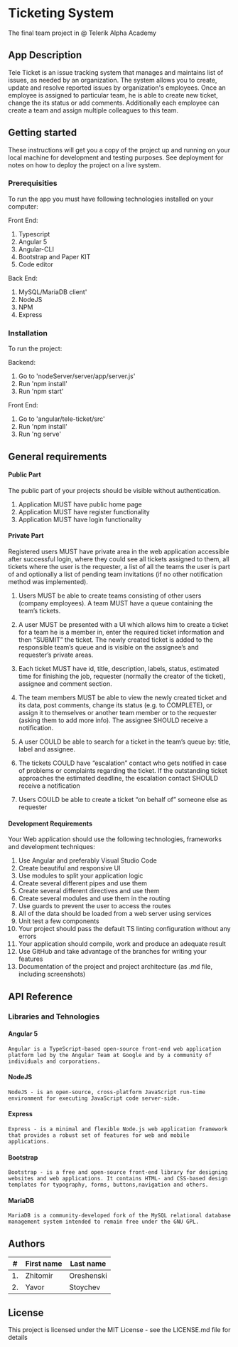 
# Ticketing System

The final team project in @ Telerik Alpha Academy

## App Description

Tele Ticket is an issue tracking system that manages and maintains list of issues, as needed by an organization. The system allows you to create, update and resolve reported issues by organization's employees. Once an employee is assigned to particular team, he is able to create new ticket, change the its status or add comments. Additionally each employee can create a team and assign multiple colleagues to this team.

## Getting started

These instructions will get you a copy of the project up and running on your local machine for development and testing purposes. See deployment for notes on how to deploy the project on a live system.

### Prerequisities

To run the app you must have following technologies installed on your computer:

Front End:

1. Typescript
2. Angular 5
3. Angular-CLI
4. Bootstrap and Paper KIT
5. Code editor

Back End:

1. MySQL/MariaDB client'
2. NodeJS
3. NPM
4. Express

### Installation

To run the project:

Backend: 

1. Go to 'nodeServer/server/app/server.js'
2. Run 'npm install'
3. Run 'npm start'

Front End:

1. Go to 'angular/tele-ticket/src'
2. Run 'npm install'
3. Run 'ng serve'

##  General requirements

#### Public Part

The public part of your projects should be visible without authentication.

1. Application MUST have public home pagе
2. Application MUST have register functionality
3. Application MUST have login functionality

#### Private Part

Registered users MUST have private area in the web application accessible after successful login, where they could see all tickets assigned to them, all tickets where the user is the requester, a list of all the teams the user is part of and optionally a list of pending team invitations (if no other notification method was implemented).

1. Users MUST be able to create teams consisting of other users (company employees). A team MUST have a queue containing the team’s tickets.

2. A user MUST be presented with a UI which allows him to create a ticket for a team he is a member in, enter the required ticket information and then “SUBMIT” the ticket. The newly created ticket is added to the responsible team’s queue and is visible on the assignee’s and requester’s private areas.

3. Each ticket MUST have id, title, description, labels, status, estimated time for finishing the job, requester (normally the creator of the ticket), assignee and comment section.

4. The team members MUST be able to view the newly created ticket and its data, post comments, change its status (e.g. to COMPLETE), or assign it to themselves or another team member or to the requester (asking them to add more info). The assignee SHOULD receive a notification.

5. A user COULD be able to search for а ticket in the team’s queue by: title, label and assignee.

6. The tickets COULD have “escalation” contact who gets notified in case of problems or complaints regarding the ticket. If the outstanding ticket approaches the estimated deadline, the escalation contact SHOULD receive a notification

7. Users COULD be able to create a ticket “on behalf of” someone else as requester

#### Development Requirements

Your Web application should use the following technologies, frameworks and development techniques:

1. Use Angular and preferably Visual Studio Code 
2. Create beautiful and responsive UI
3. Use modules to split your application logic
4. Create several different pipes and use them
5. Create several different directives and use them
6. Create several modules and use them in the routing
7. Use guards to prevent the user to access the routes 
8. All of the data should be loaded from a web server using services
9. Unit test a few components
10. Your project should pass the default TS linting configuration without any errors
11. Your application should compile, work and produce an adequate result
12. Use GitHub and take advantage of the branches for writing your features
13. Documentation of the project and project architecture (as .md file, including screenshots)

## API Reference

### Libraries and Tehnologies

#### Angular 5

	Angular is a TypeScript-based open-source front-end web application platform led by the Angular Team at Google and by a community of individuals and corporations. 

#### NodeJS

	NodeJS - is an open-source, cross-platform JavaScript run-time environment for executing JavaScript code server-side. 

#### Express 

	Express - is a minimal and flexible Node.js web application framework that provides a robust set of features for web and mobile applications. 

#### Bootstrap 

	Bootstrap - is a free and open-source front-end library for designing websites and web applications. It contains HTML- and CSS-based design templates for typography, forms, buttons,navigation and others.

#### MariaDB 

	MariaDB is a community-developed fork of the MySQL relational database management system intended to remain free under the GNU GPL.

## Authors

| #        | First name | Last name  |       
| -------- | --------- 	| ---------- |
| 1.	   | Zhitomir  	| Oreshenski |
| 2.	   | Yavor  	| Stoychev 	 |


## License
 
This project is licensed under the MIT License - see the LICENSE.md file for details

